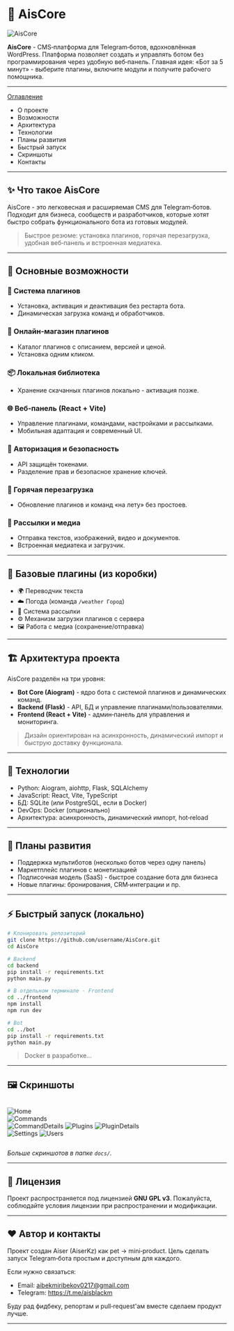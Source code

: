 # 🚀 AisCore

![AisCore](docs/about.png)

**AisCore** - CMS‑платформа для Telegram‑ботов, вдохновлённая WordPress. Платформа позволяет создать и управлять ботом без программирования через удобную веб‑панель. Главная идея: «Бот за 5 минут» - выберите плагины, включите модули и получите рабочего помощника.

---

[Оглавление](#)

- О проекте
- Возможности
- Архитектура
- Технологии
- Планы развития
- Быстрый запуск
- Скриншоты
- Контакты

---

## ✨ Что такое AisCore

AisCore - это легковесная и расширяемая CMS для Telegram‑ботов. Подходит для бизнеса, сообществ и разработчиков, которые хотят быстро собрать функционального бота из готовых модулей.

> Быстрое резюме: установка плагинов, горячая перезагрузка, удобная веб‑панель и встроенная медиатека.

---

## 🔹 Основные возможности

### 🧩 Система плагинов

- Установка, активация и деактивация без рестарта бота.
- Динамическая загрузка команд и обработчиков.

### 🛒 Онлайн‑магазин плагинов

- Каталог плагинов с описанием, версией и ценой.
- Установка одним кликом.

### 📦 Локальная библиотека

- Хранение скачанных плагинов локально - активация позже.

### 🌐 Веб‑панель (React + Vite)

- Управление плагинами, командами, настройками и рассылками.
- Мобильная адаптация и современный UI.

### 🔑 Авторизация и безопасность

- API защищён токенами.
- Разделение прав и безопасное хранение ключей.

### 🔄 Горячая перезагрузка

- Обновление плагинов и команд «на лету» без простоев.

### 📢 Рассылки и медиа

- Отправка текстов, изображений, видео и документов.
- Встроенная медиатека и загрузчик.

---

## 🔌 Базовые плагины (из коробки)

- 🌍 Переводчик текста
- ☁️ Погода (команда `/weather Город`)
- 📢 Система рассылки
- ⚙️ Механизм загрузки плагинов с сервера
- 🖼️ Работа с медиа (сохранение/отправка)

---

## 🏗️ Архитектура проекта

AisCore разделён на три уровня:

- **Bot Core (Aiogram)** - ядро бота с системой плагинов и динамических команд.
- **Backend (Flask)** - API, БД и управление плагинами/пользователями.
- **Frontend (React + Vite)** - админ‑панель для управления и мониторинга.

> Дизайн ориентирован на асинхронность, динамический импорт и быструю доставку функционала.

---

## 🧰 Технологии

- Python: Aiogram, aiohttp, Flask, SQLAlchemy
- JavaScript: React, Vite, TypeScript
- БД: SQLite (или PostgreSQL, если в Docker)
- DevOps: Docker (опционально)
- Архитектура: асинхронность, динамический импорт, hot‑reload

---

## 🚧 Планы развития

- Поддержка мультиботов (несколько ботов через одну панель)
- Маркетплейс плагинов с монетизацией
- Подписочная модель (SaaS) - быстрое создание бота для бизнеса
- Новые плагины: бронирования, CRM‑интеграции и пр.

---

## ⚡ Быстрый запуск (локально)

```bash
# Клонировать репозиторий
git clone https://github.com/username/AisCore.git
cd AisCore

# Backend
cd backend
pip install -r requirements.txt
python main.py

# В отдельном терминале - Frontend
cd ../frontend
npm install
npm run dev

# Bot
cd ../bot
pip install -r requirements.txt
python main.py
```

> Docker в разработке...

---

## 🖼️ Скриншоты

<div style="display:flex;flex-wrap:wrap;gap:12px;">

![Home](docs/Home.png)  
![Commands](docs/commands.png)  
![CommandDetails](docs/commands2.png)
![Plugins](docs/plagins.png)
![PluginDetails](docs/plagine2.png)  
![Settings](docs/setting.png)
![Users](docs/users.png)

</div>

_Больше скриншотов в папке `docs/`._

---

## 📝 Лицензия

Проект распространяется под лицензией **GNU GPL v3**. Пожалуйста, соблюдайте условия лицензии при распространении и модификации.

---

## ❤️ Автор и контакты

Проект создан Aiser (AiserKz) как pet → mini‑product. Цель сделать запуск Telegram‑бота простым и доступным для каждого.

Если нужно связаться:

- Email: aibekmiribekov0217@gmail.com
- Telegram: https://t.me/aisblackm

Буду рад фидбеку, репортам и pull‑request'ам вместе сделаем продукт лучше.

---
